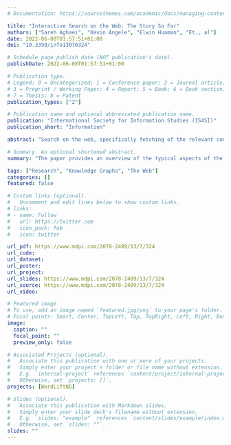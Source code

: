 ```yaml
---
# Documentation: https://sourcethemes.com/academic/docs/managing-content/

title: "Interactive Search on the Web: The Story So Far"
authors: ["Sareh Aghaei", "Kevin Angele", "Elwin Huaman", "Et., al"]
date: 2022-06-08T01:57:51+01:00
doi: "10.3390/info13070324"

# Schedule page publish date (NOT publication's date).
publishDate: 2022-06-08T01:57:51+01:00

# Publication type.
# Legend: 0 = Uncategorized; 1 = Conference paper; 2 = Journal article;
# 3 = Preprint / Working Paper; 4 = Report; 5 = Book; 6 = Book section;
# 7 = Thesis; 8 = Patent
publication_types: ["2"]

# Publication name and optional abbreviated publication name.
publication: "International Society for Information Studies (IS4SI)"
publication_short: "Information"

abstract: "Search on the web, specifically fetching of the relevant content, has been paid attention to since the advent of the web and particularly in recent years due to the tremendous growth in the volume of data and web pages. This paper categorizes the search services from the early days of the web to the present into keyword search engines, semantic search engines, question answering systems, dialogue systems and chatbots. As the first generation of search engines, keyword search engines have adopted keyword-based techniques to find the web pages containing the query keywords and ranking search results. In contrast, semantic search engines try to find meaningful and accurate results on the meaning and relations of things. Question-answering systems aim to find precise answers to natural language questions rather than returning a ranked list of relevant sources. As a subset of question answering systems, dialogue systems target to interact with human users through a dialog expressed in natural language. As a subset of dialogue systems, chatbots try to simulate human-like conversations. The paper provides an overview of the typical aspects of the studied search services, including process models, data preparation and presentation, common methodologies and categories."

# Summary. An optional shortened abstract.
summary: "The paper provides an overview of the typical aspects of the studied search services, including process models, data preparation and presentation, common methodologies and categories."

tags: ["Research", "Knowledge Graphs", "The Web"]
categories: []
featured: false

# Custom links (optional).
#   Uncomment and edit lines below to show custom links.
# links:
# - name: Follow
#   url: https://twitter.com
#   icon_pack: fab
#   icon: twitter

url_pdf: https://www.mdpi.com/2078-2489/13/7/324
url_code: 
url_dataset:
url_poster:
url_project:
url_slides: https://www.mdpi.com/2078-2489/13/7/324
url_source: https://www.mdpi.com/2078-2489/13/7/324
url_video:

# Featured image
# To use, add an image named `featured.jpg/png` to your page's folder. 
# Focal points: Smart, Center, TopLeft, Top, TopRight, Left, Right, BottomLeft, Bottom, BottomRight.
image:
  caption: ""
  focal_point: ""
  preview_only: false

# Associated Projects (optional).
#   Associate this publication with one or more of your projects.
#   Simply enter your project's folder or file name without extension.
#   E.g. `internal-project` references `content/project/internal-project/index.md`.
#   Otherwise, set `projects: []`.
projects: [WordLiftNG]

# Slides (optional).
#   Associate this publication with Markdown slides.
#   Simply enter your slide deck's filename without extension.
#   E.g. `slides: "example"` references `content/slides/example/index.md`.
#   Otherwise, set `slides: ""`.
slides: ""
---
```

